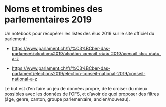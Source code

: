 # Noms et trombines des parlementaires 2019

Un notebook pour récupérer les listes des élus 2019 sur le site officiel du parlement:

* https://www.parlament.ch/fr/%C3%BCber-das-parlament/elections2019/election-conseil-etats-2019/conseil-des-etats-a-z

* https://www.parlament.ch/fr/%C3%BCber-das-parlament/elections2019/election-conseil-national-2019/conseil-national-a-z

Le but est d’en faire un jeu de données propre, de le croiser du mieux possibles avec les données de l’OFS, et d’avoir de quoi proposer des filtres (âge, genre, canton, groupe parlementaire, ancien/nouveau).
